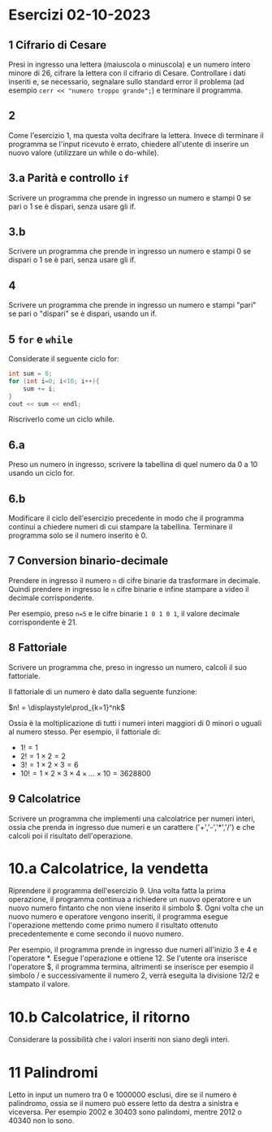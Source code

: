# Esercizi 02-10-2023

## 1 Cifrario di Cesare

Presi in ingresso una lettera (maiuscola o minuscola) e un numero intero minore di 26, cifrare la lettera con il cifrario di Cesare.
Controllare i dati inseriti e, se necessario, segnalare sullo standard error il problema (ad esempio `cerr << "numero troppo grande";`)
e terminare il programma.

## 2

Come l'esercizio 1, ma questa volta decifrare la lettera. Invece di terminare il programma se l'input ricevuto è errato,
chiedere all'utente di inserire un nuovo valore (utilizzare un while o do-while).

## 3.a Parità e controllo `if`

Scrivere un programma che prende in ingresso un numero e stampi 0 se pari o 1 se è dispari, senza usare gli if.

## 3.b

Scrivere un programma che prende in ingresso un numero e stampi 0 se dispari o 1 se è pari, senza usare gli if.

## 4

Scrivere un programma che prende in ingresso un numero e stampi "pari" se pari o "dispari" se è dispari, usando un if.

## 5 `for` e `while`

Considerate il seguente ciclo for:

```c++
int sum = 0;
for (int i=0; i<10; i++){
    sum += i;
}
cout << sum << endl;
```

Riscriverlo come un ciclo while. 

## 6.a

Preso un numero in ingresso, scrivere la tabellina di quel numero da 0 a 10 usando un ciclo for.

## 6.b

Modificare il ciclo dell'esercizio precedente in modo che il programma continui a chiedere numeri di cui stampare
la tabellina. Terminare il programma solo se il numero inserito è 0. 

## 7 Conversion binario-decimale

Prendere in ingresso il numero `n` di cifre binarie da trasformare in decimale. Quindi prendere in ingresso le `n` 
cifre binarie e infine stampare a video il decimale corrispondente. 

Per esempio, preso `n=5` e le cifre binarie `1 0 1 0 1`, il valore decimale corrispondente è
21. 

## 8 Fattoriale

Scrivere un programma che, preso in ingresso un numero, calcoli il suo fattoriale. 

Il fattoriale di un numero è dato dalla seguente funzione:

$n! = \displaystyle\prod_{k=1}^nk$

Ossia è la moltiplicazione di tutti i numeri interi maggiori di 0 minori o uguali al numero stesso. Per esempio, il
fattoriale di:

- $1! = 1$
- $2! = 1\times 2 = 2$
- $3! = 1\times 2\times 3 = 6$
- $10! = 1\times 2\times 3\times 4\times ... \times 10 = 3628800$

## 9 Calcolatrice

Scrivere un programma che implementi una calcolatrice per numeri interi, ossia che prenda in ingresso due numeri e un carattere ('+','-','*','/') e che calcoli poi il risultato dell'operazione.

# 10.a Calcolatrice, la vendetta

Riprendere il programma dell'esercizio 9. Una volta fatta la prima operazione, il programma continua a richiedere un nuovo operatore e un nuovo numero fintanto che non viene inserito il simbolo \$. Ogni volta che un nuovo numero e operatore vengono inseriti, il programma esegue l'operazione mettendo come primo numero il risultato ottenuto precedentemente e come secondo il nuovo numero. 

Per esempio, il programma prende in ingresso due numeri all'inizio 3 e 4 e l'operatore *. Esegue l'operazione e ottiene 12. Se l'utente ora inserisce l'operatore \$, il programma termina, altrimenti se inserisce per esempio il simbolo / e successivamente il numero 2, verrà eseguita la divisione 12/2 e stampato il valore. 

# 10.b Calcolatrice, il ritorno

Considerare la possibilità che i valori inseriti non siano degli  interi. 

# 11 Palindromi

Letto in input un numero tra 0 e 1000000 esclusi, dire se il numero è palindromo, ossia se il numero può essere letto da destra a sinistra e viceversa. Per esempio 2002 e 30403 sono palindomi, mentre 2012 o 40340 non lo sono. 

